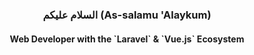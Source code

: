 <!--
**omaratbd7/omaratbd7** is a ✨ _special_ ✨ repository because its `README.md` (this file) appears on your GitHub profile.

Here are some ideas to get you started:

- 🔭 I’m currently working on ...
- 🌱 I’m currently learning ...
- 👯 I’m looking to collaborate on ...
- 🤔 I’m looking for help with ...
- 💬 Ask me about ...
- 📫 How to reach me: ...
- 😄 Pronouns: ...
- ⚡ Fun fact: ...
-->
<h3 align="center"> السلام عليكم (As-salamu 'Alaykum) </h3>

<h4 align="center"> Web Developer with the `Laravel` & `Vue.js` Ecosystem </h4>

<!--
<p align="center">
  <samp>
    <a href="#">About me</a> #
    <a href="#">My blog</a> #
    <a href="#">LinkedIn</a> 
  </samp>
</p>
-->

